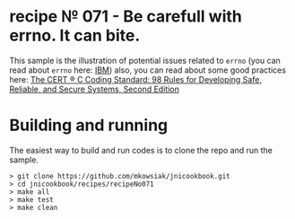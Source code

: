 # recipe № 071 - Be carefull with errno. It can bite.

This sample is the illustration of potential issues related to `errno` (you can read about `errno` here: [IBM](https://www.ibm.com/developerworks/aix/library/au-errnovariable/index.html)) also, you can read about some good practices here: [The CERT ® C Coding Standard: 98 Rules for Developing Safe, Reliable, and Secure Systems, Second Edition](https://learning.oreilly.com/library/view/the-cert/9780133812275/)

# Building and running

The easiest way to build and run codes is to clone the repo and run the sample.

    > git clone https://github.com/mkowsiak/jnicookbook.git
    > cd jnicookbook/recipes/recipeNo071
    > make all
    > make test
    > make clean
